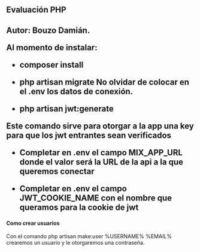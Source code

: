 <h2> Evaluación PHP <h2>

Autor: Bouzo Damián.

Al momento de instalar: 
* <addr> composer install </addr>

* <addr> php artisan migrate </addr>
No olvidar de colocar en el .env los datos de conexión.

* <addr> php artisan jwt:generate </addr>

Este comando sirve para otorgar a la app una key para que los jwt entrantes sean verificados

* Completar en .env el campo MIX_APP_URL donde el valor será la URL de la api a la que queremos conectar

* Completar en .env el campo JWT_COOKIE_NAME con el nombre que queramos para la cookie de jwt

<h4> Como crear usuarios </h4>

Con el comando <addr>php artisan make:user %USERNAME% %EMAIL%</addr> crearemos un usuario y le otorgaremos una contraseña.